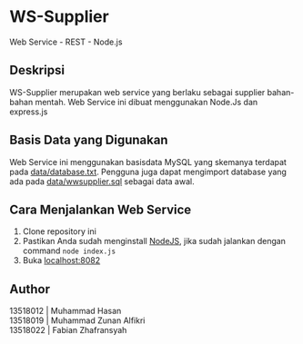 # WS-Supplier
Web Service - REST - Node.js

## Deskripsi
WS-Supplier merupakan web service yang berlaku sebagai supplier bahan-bahan mentah. Web Service ini dibuat menggunakan Node.Js dan express.js

## Basis Data yang Digunakan
Web Service ini menggunakan basisdata MySQL yang skemanya terdapat pada [data/database.txt](../database.txt). Pengguna juga dapat mengimport database yang ada pada [data/wwsupplier.sql](../wwsupplier.sql) sebagai data awal.

## Cara Menjalankan Web Service
1. Clone repository ini
2. Pastikan Anda sudah menginstall [NodeJS](https://nodejs.org/en/), jika sudah jalankan dengan command `node index.js`
3. Buka [localhost:8082](http://localhost:8082)

## Author
13518012 | Muhammad Hasan \
13518019 | Muhammad Zunan Alfikri \
13518022 | Fabian Zhafransyah
